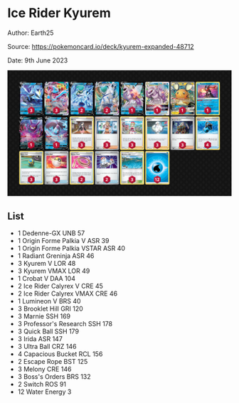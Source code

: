 # Ice Rider Kyurem

Author: Earth25

Source: <https://pokemoncard.io/deck/kyurem-expanded-48712>

Date: 9th June 2023

![decklist](../../images/SVI/Ice%20Rider%20Kyurem/1-%20Ice%20Rider%20Kyurem.png)

## List

* 1 Dedenne-GX UNB 57
* 1 Origin Forme Palkia V ASR 39
* 1 Origin Forme Palkia VSTAR ASR 40
* 1 Radiant Greninja ASR 46
* 3 Kyurem V LOR 48
* 3 Kyurem VMAX LOR 49
* 1 Crobat V DAA 104
* 2 Ice Rider Calyrex V CRE 45
* 2 Ice Rider Calyrex VMAX CRE 46
* 1 Lumineon V BRS 40
* 3 Brooklet Hill GRI 120
* 3 Marnie SSH 169
* 3 Professor's Research SSH 178
* 3 Quick Ball SSH 179
* 3 Irida ASR 147
* 3 Ultra Ball CRZ 146
* 4 Capacious Bucket RCL 156
* 2 Escape Rope BST 125
* 3 Melony CRE 146
* 3 Boss's Orders BRS 132
* 2 Switch ROS 91
* 12 Water Energy 3
